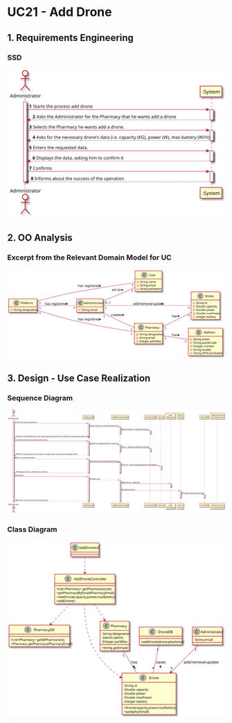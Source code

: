 # UC21 - Add Drone

## 1. Requirements Engineering

### SSD
![UC6_SSD.svg](UC21_SSD.svg)

## 2. OO Analysis

### Excerpt from the Relevant Domain Model for UC

![UC6_MD.svg](UC21_MD.svg)

## 3. Design - Use Case Realization

### Sequence Diagram

 ![UC6_SD.svg](UC21_SD.svg)

### Class Diagram

 ![UC6_CD.svg](UC21_CD.svg)
